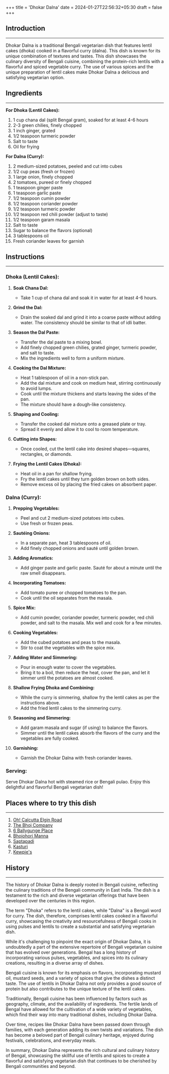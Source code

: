 +++
title = 'Dhokar Dalna'
date = 2024-01-27T22:56:32+05:30
draft = false
+++

## Introduction

---

Dhokar Dalna is a traditional Bengali vegetarian dish that features lentil cakes (dhoka) cooked in a flavorful curry (dalna). This dish is known for its unique combination of textures and tastes. This dish showcases the culinary diversity of Bengali cuisine, combining the protein-rich lentils with a flavorful and spiced vegetable curry. The use of various spices and the unique preparation of lentil cakes make Dhokar Dalna a delicious and satisfying vegetarian option.

## Ingredients

---

**For Dhoka (Lentil Cakes):**

1. 1 cup chana dal (split Bengal gram), soaked for at least 4-6 hours
2. 2-3 green chilies, finely chopped
3. 1 inch ginger, grated
4. 1/2 teaspoon turmeric powder
5. Salt to taste
6. Oil for frying

**For Dalna (Curry):**

1. 2 medium-sized potatoes, peeled and cut into cubes
2. 1/2 cup peas (fresh or frozen)
3. 1 large onion, finely chopped
4. 2 tomatoes, pureed or finely chopped
5. 1 teaspoon ginger paste
6. 1 teaspoon garlic paste
7. 1/2 teaspoon cumin powder
8. 1/2 teaspoon coriander powder
9. 1/2 teaspoon turmeric powder
10. 1/2 teaspoon red chili powder (adjust to taste)
11. 1/2 teaspoon garam masala
12. Salt to taste
13. Sugar to balance the flavors (optional)
14. 3 tablespoons oil
15. Fresh coriander leaves for garnish

## Instructions

---

### Dhoka (Lentil Cakes):

1. **Soak Chana Dal:**

   - Take 1 cup of chana dal and soak it in water for at least 4-6 hours.

2. **Grind the Dal:**

   - Drain the soaked dal and grind it into a coarse paste without adding water. The consistency should be similar to that of idli batter.

3. **Season the Dal Paste:**

   - Transfer the dal paste to a mixing bowl.
   - Add finely chopped green chilies, grated ginger, turmeric powder, and salt to taste.
   - Mix the ingredients well to form a uniform mixture.

4. **Cooking the Dal Mixture:**

   - Heat 1 tablespoon of oil in a non-stick pan.
   - Add the dal mixture and cook on medium heat, stirring continuously to avoid lumps.
   - Cook until the mixture thickens and starts leaving the sides of the pan.
   - The mixture should have a dough-like consistency.

5. **Shaping and Cooling:**

   - Transfer the cooked dal mixture onto a greased plate or tray.
   - Spread it evenly and allow it to cool to room temperature.

6. **Cutting into Shapes:**

   - Once cooled, cut the lentil cake into desired shapes—squares, rectangles, or diamonds.

7. **Frying the Lentil Cakes (Dhoka):**
   - Heat oil in a pan for shallow frying.
   - Fry the lentil cakes until they turn golden brown on both sides.
   - Remove excess oil by placing the fried cakes on absorbent paper.

### Dalna (Curry):

1. **Prepping Vegetables:**

   - Peel and cut 2 medium-sized potatoes into cubes.
   - Use fresh or frozen peas.

2. **Sautéing Onions:**

   - In a separate pan, heat 3 tablespoons of oil.
   - Add finely chopped onions and sauté until golden brown.

3. **Adding Aromatics:**

   - Add ginger paste and garlic paste. Sauté for about a minute until the raw smell disappears.

4. **Incorporating Tomatoes:**

   - Add tomato puree or chopped tomatoes to the pan.
   - Cook until the oil separates from the masala.

5. **Spice Mix:**

   - Add cumin powder, coriander powder, turmeric powder, red chili powder, and salt to the masala. Mix well and cook for a few minutes.

6. **Cooking Vegetables:**

   - Add the cubed potatoes and peas to the masala.
   - Stir to coat the vegetables with the spice mix.

7. **Adding Water and Simmering:**

   - Pour in enough water to cover the vegetables.
   - Bring it to a boil, then reduce the heat, cover the pan, and let it simmer until the potatoes are almost cooked.

8. **Shallow Frying Dhoka and Combining:**

   - While the curry is simmering, shallow fry the lentil cakes as per the instructions above.
   - Add the fried lentil cakes to the simmering curry.

9. **Seasoning and Simmering:**

   - Add garam masala and sugar (if using) to balance the flavors.
   - Simmer until the lentil cakes absorb the flavors of the curry and the vegetables are fully cooked.

10. **Garnishing:**
    - Garnish the Dhokar Dalna with fresh coriander leaves.

### Serving:

Serve Dhokar Dalna hot with steamed rice or Bengali pulao. Enjoy this delightful and flavorful Bengali vegetarian dish!

## Places where to try this dish

---

1. [Oh! Calcutta Elgin Road](https://maps.app.goo.gl/M6ky7vSSNZSY45to8)
2. [The Bhoj Company](https://maps.app.goo.gl/2CyyPjmFBMEDa4xJA)
3. [6 Ballygunge Place](https://maps.app.goo.gl/Y3YqagaTTHaV2G3L6)
4. [Bhojohori Manna](https://maps.app.goo.gl/14BaWixN25PGZ7t69)
5. [Saptapadi](https://maps.app.goo.gl/1Hc6HCKF5Lx6fU2C9)
6. [Kasturi](https://maps.app.goo.gl/Gye4S2HAeB4YZ8cP9)
7. [Kewpie's](https://maps.app.goo.gl/tR4g5YGiJzvXryJX8)

## History

---

The history of Dhokar Dalna is deeply rooted in Bengali cuisine, reflecting the culinary traditions of the Bengali community in East India. The dish is a testament to the rich and diverse vegetarian offerings that have been developed over the centuries in this region.

The term "Dhoka" refers to the lentil cakes, while "Dalna" is a Bengali word for curry. The dish, therefore, comprises lentil cakes cooked in a flavorful curry, showcasing the creativity and resourcefulness of Bengali cooks in using pulses and lentils to create a substantial and satisfying vegetarian dish.

While it's challenging to pinpoint the exact origin of Dhokar Dalna, it is undoubtedly a part of the extensive repertoire of Bengali vegetarian cuisine that has evolved over generations. Bengal has a long history of incorporating various pulses, vegetables, and spices into its culinary creations, resulting in a diverse array of dishes.

Bengali cuisine is known for its emphasis on flavors, incorporating mustard oil, mustard seeds, and a variety of spices that give the dishes a distinct taste. The use of lentils in Dhokar Dalna not only provides a good source of protein but also contributes to the unique texture of the lentil cakes.

Traditionally, Bengali cuisine has been influenced by factors such as geography, climate, and the availability of ingredients. The fertile lands of Bengal have allowed for the cultivation of a wide variety of vegetables, which find their way into many traditional dishes, including Dhokar Dalna.

Over time, recipes like Dhokar Dalna have been passed down through families, with each generation adding its own twists and variations. The dish has become a beloved part of Bengali culinary heritage, enjoyed during festivals, celebrations, and everyday meals.

In summary, Dhokar Dalna represents the rich cultural and culinary history of Bengal, showcasing the skillful use of lentils and spices to create a flavorful and satisfying vegetarian dish that continues to be cherished by Bengali communities and beyond.
